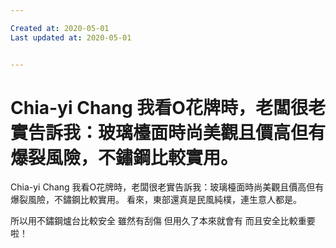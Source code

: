 ```yaml
---

Created at: 2020-05-01
Last updated at: 2020-05-01


---
```


# Chia-yi Chang 我看O花牌時，老闆很老實告訴我：玻璃檯面時尚美觀且價高但有爆裂風險，不鏽鋼比較實用。


Chia-yi Chang 我看O花牌時，老闆很老實告訴我：玻璃檯面時尚美觀且價高但有爆裂風險，不鏽鋼比較實用。
看來，東部還真是民風純樸，連生意人都是。

所以用不鏽鋼爐台比較安全 雖然有刮傷 但用久了本來就會有 而且安全比較重要啦！

